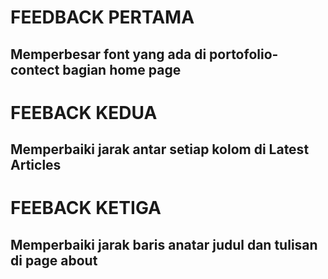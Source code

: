 # FEEDBACK PERTAMA 
## Memperbesar font yang ada di portofolio-contect bagian home page
# FEEBACK KEDUA 
## Memperbaiki jarak antar setiap kolom di Latest Articles
# FEEBACK KETIGA 
## Memperbaiki jarak baris anatar judul dan tulisan di page about
